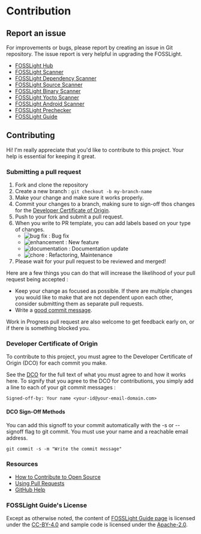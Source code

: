 # Contribution

## Report an issue
For improvements or bugs, please report by creating an issue in Git repository. The issue report is very helpful in upgrading the FOSSLight.
- [FOSSLight Hub](https://github.com/fosslight/fosslight/issues)
- [FOSSLight Scanner](https://github.com/fosslight/fosslight_scanner/issues)
- [FOSSLight Dependency Scanner](https://github.com/fosslight/fosslight_dependency_scanner/issues)
- [FOSSLight Source Scanner](https://github.com/fosslight/fosslight_source_scanner/issues)
- [FOSSLight Binary Scanner](https://github.com/fosslight/fosslight_binary_scanner/issues)
- [FOSSLight Yocto Scanner](https://github.com/fosslight/fosslight_yocto_scanner/issues)
- [FOSSLight Android Scanner](https://github.com/fosslight/fosslight_android_scanner/issues)
- [FOSSLight Prechecker](https://github.com/fosslight/fosslight_prechecker/issues)
- [FOSSLight Guide](https://github.com/fosslight/fosslight-guide-en/issues)

## Contributing

Hi! I'm really appreciate that you'd like to contribute to this project. Your help is essential for keeping it great.

### Submitting a pull request

1. Fork and clone the repository
2. Create a new branch : `git checkout -b my-branch-name`
3. Make your change and make sure it works properly.
4. Commit your changes to a branch, making sure to sign-off thos changes for the [Developer Certificate of Origin](#Developer-Certificate-of-Origin).
5. Push to your fork and submit a pull request.
6. When you write to PR template, you can add labels based on your type of changes.
   - ![bug fix](https://img.shields.io/badge/-bug%20fix-B60205) : Bug fix
   - ![enhancement](https://img.shields.io/badge/-enhancement-1D76DB) : New feature
   - ![documentation](https://img.shields.io/badge/-documentation-0E8A16) : Documentation update
   - ![chore](https://img.shields.io/badge/-chore-0E8A16) : Refactoring, Maintenance
7. Please wait for your pull request to be reviewed and merged!

Here are a few things you can do that will increase the likelihood of your pull request being accepted :

- Keep your change as focused as possible. If there are multiple changes you would like to make that are not dependent upon each other, consider submitting them as separate pull requests.
- Write a [good commit message](http://tbaggery.com/2008/04/19/a-note-about-git-commit-messages.html).

Work in Progress pull request are also welcome to get feedback early on, or if there is something blocked you.

### Developer Certificate of Origin

To contribute to this project, you must agree to the Developer Certificate of Origin (DCO) for each commit you make.

See the [DCO](https://developercertificate.org/) for the full text of what you must agree to and how it works here. To signify that you agree to the DCO for contributions, you simply add a line to each of your git commit messages :

```
Signed-off-by: Your name <your-id@your-email-domain.com>
```

#### DCO Sign-Off Methods

You can add this signoff to your commit automatically with the -s or --signoff flag to git commit. You must use your name and a reachable email address.

```
git commit -s -m "Write the commit message"
```

### Resources

- [How to Contribute to Open Source](https://opensource.guide/how-to-contribute/)
- [Using Pull Requests](https://help.github.com/articles/about-pull-requests/)
- [GitHub Help](https://help.github.com)

### FOSSLight Guide's License
Except as otherwise noted, the content of [FOSSLight Guide page](https://fosslight.org/fosslight-guide-en) is licensed under the [CC-BY-4.0](https://creativecommons.org/licenses/by/4.0) and sample code is licensed under the [Apache-2.0](https://spdx.org/licenses/Apache-2.0.html). 
